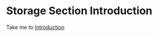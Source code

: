 # Storage Section Introduction

  Take me to [Introduction](https://kodekloud.com/courses/certified-kubernetes-administrator-with-practice-tests/lectures/9808276)